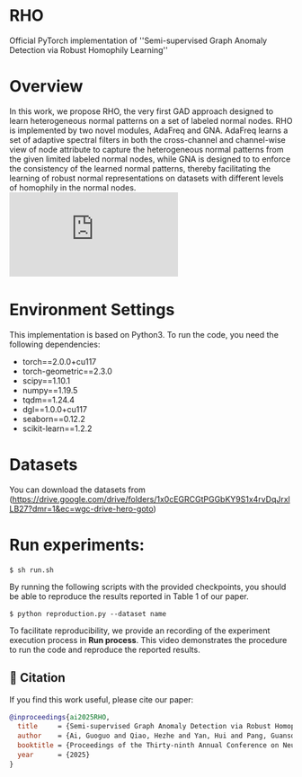 # RHO
Official PyTorch implementation of ''Semi-supervised Graph Anomaly Detection via Robust Homophily Learning'' <br>
# Overview
In this work, we propose RHO, the very first GAD approach designed to learn heterogeneous normal patterns on a set of labeled normal nodes. RHO is implemented by two novel modules, AdaFreq and GNA. AdaFreq learns a set of adaptive spectral filters in both the cross-channel and channel-wise view of node attribute to capture the heterogeneous normal patterns from the given limited labeled normal nodes, while GNA is designed to to enforce the consistency of the learned normal patterns, thereby facilitating the learning of robust normal representations on datasets with different levels of homophily in the normal nodes. 
![image](https://github.com/mala-lab/RHO/blob/main/figures/RHO-framework.pdf)

# Environment Settings
This implementation is based on Python3. To run the code, you need the following dependencies: <br>
* torch==2.0.0+cu117
* torch-geometric==2.3.0
* scipy==1.10.1
* numpy==1.19.5
* tqdm==1.24.4
* dgl==1.0.0+cu117
* seaborn==0.12.2
* scikit-learn==1.2.2
# Datasets
You can download the datasets from (https://drive.google.com/drive/folders/1x0cEGRCGtPGGbKY9S1x4rvDqJrxlLB27?dmr=1&ec=wgc-drive-hero-goto)

# Run experiments:
    $ sh run.sh
    
By running the following scripts with the provided checkpoints, you should be able to reproduce the results reported in Table 1 of our paper. <br>
    
    $ python reproduction.py --dataset name

To facilitate reproducibility, we provide an recording of the experiment execution process in **Run process**. This video demonstrates the procedure to run the code and reproduce the reported results.

## 📖 Citation
    
If you find this work useful, please cite our paper:

```bibtex
@inproceedings{ai2025RHO,
  title     = {Semi-supervised Graph Anomaly Detection via Robust Homophily Learning},
  author    = {Ai, Guoguo and Qiao, Hezhe and Yan, Hui and Pang, Guansong},
  booktitle = {Proceedings of the Thirty-ninth Annual Conference on Neural Information Processing Systems (NeurIPS)},
  year      = {2025}
}



